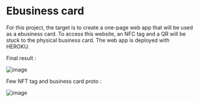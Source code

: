 # Ebusiness card

For this project, the target is to create a one-page web app that will be used as a ebusiness card.
To access this website, an NFC tag  and a QR will be stuck to the physical business card.
The web app is deployed with HEROKU.

Final result :

![image](https://user-images.githubusercontent.com/84672157/174966894-22cc80b2-369d-4222-a9dd-a3dd2892adb9.png)


Few NFT tag and business card proto :

![image](https://user-images.githubusercontent.com/84672157/174967302-b6765e7f-2139-489d-a529-91bf264c83e9.png)


